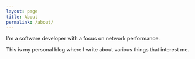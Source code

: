 ```yaml
---
layout: page
title: About
permalink: /about/
---
```


I'm a software developer with a focus on network performance.

This is my personal blog where I write about various things that interest me.